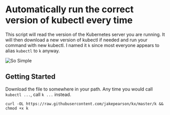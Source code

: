 # Automatically run the correct version of kubectl every time

This script will read the version of the Kubernetes server you are running. It will then download a new version of kubectl if needed and run your command with new kubectl. I named it `k` since most everyone appears to alias `kubectl` to `k` anyway.

![So Simple](https://media.giphy.com/media/3o6Zt16nOfEI0C9sPu/giphy.gif)

## Getting Started

Download the file to somewhere in your path. Any time you would call `kubectl ...`, call `k ...` instead.

`curl -OL https://raw.githubusercontent.com/jakepearson/kx/master/k && chmod +x k`
